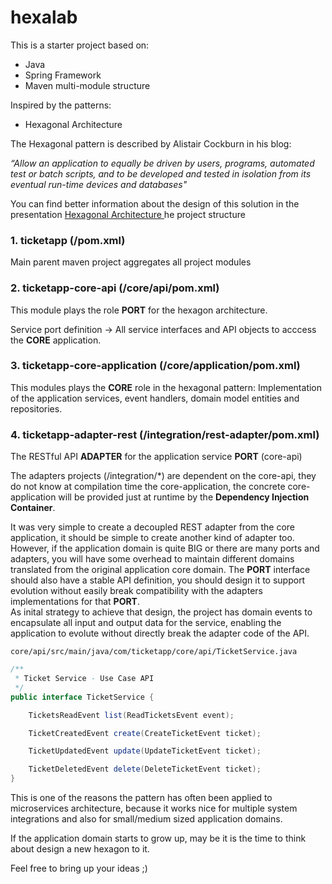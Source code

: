# hexalab

This is a starter project based on:

* Java 
* Spring Framework
* Maven multi-module structure

Inspired by the patterns:

* Hexagonal Architecture

The Hexagonal pattern is described by Alistair Cockburn in his blog:

*“Allow an application to equally be driven by users, programs, automated test or batch scripts, and to be developed and tested in isolation from its eventual run-time devices and databases"* 

You can find better information about the design of this solution in the presentation [Hexagonal Architecture ](http://fabricioepa.wordpress.com/2015/02/04/hexagonal-architecture)
he project structure

### 1. ticketapp (/pom.xml)
 Main parent maven project aggregates all project modules

### 2. ticketapp-core-api (/core/api/pom.xml)
 This module plays the role **PORT** for the hexagon architecture. 
 
 Service port definition -> All service interfaces and API objects to acccess the **CORE** application. 

### 3. ticketapp-core-application (/core/application/pom.xml)
 This modules plays the **CORE** role in the hexagonal pattern:
 Implementation of the application services, event handlers, domain model entities and repositories.

### 4. ticketapp-adapter-rest  (/integration/rest-adapter/pom.xml)
 The RESTful API **ADAPTER** for the application service **PORT** (core-api)
 
The adapters projects (/integration/\*) are dependent on the core-api, they do not know at compilation time the core-application, the concrete core-application will be provided just at runtime by the **Dependency Injection Container**.


 It was very simple to create a decoupled REST adapter from the core application, it should
 be simple to create another kind of adapter too.
 However, if the application domain is quite BIG or there are many ports and adapters, you will have some overhead to maintain different domains translated from the original application core domain.
The **PORT** interface should also have a stable API definition, you should design it to support evolution without easily break compatibility with the adapters implementations for that **PORT**.  
As inital strategy to achieve that design, the project has domain events to encapsulate all input and output data for the service, enabling the application to evolute without directly break the adapter code of the API.
 
 `core/api/src/main/java/com/ticketapp/core/api/TicketService.java`
```java
/**
 * Ticket Service - Use Case API
 */
public interface TicketService {

	TicketsReadEvent list(ReadTicketsEvent event);

	TicketCreatedEvent create(CreateTicketEvent ticket);

	TicketUpdatedEvent update(UpdateTicketEvent ticket);

	TicketDeletedEvent delete(DeleteTicketEvent ticket);
}
```

 This is one of the reasons the pattern has often been applied to microservices architecture, because 
 it works nice for multiple system integrations and also for small/medium sized application domains.
 
 If the application domain starts to grow up, may be it is the time to think about design a new hexagon to it.
 
 Feel free to bring up your ideas  ;)
